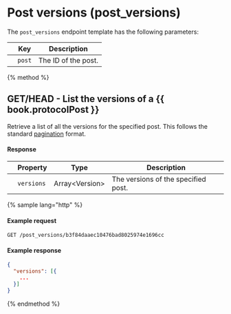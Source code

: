 # Post versions \(post_versions\)

The `post_versions` endpoint template has the following parameters:

| | Key       | Description             |
|-| --------- | ----------------------- |
| | `post`    | The ID of the post.     |

{% method %}
## GET/HEAD - List the versions of a {{ book.protocolPost }}

Retrieve a list of all the versions for the specified post.
This follows the standard [pagination](/api-reference/base-concepts.md#pagination) format.

#### Response

| | Property   | Type                 | Description                         |
|-| ---------- | -------------------- | ----------------------------------- |
| | `versions` | Array&lt;Version&gt; | The versions of the specified post. |

{% sample lang="http" %}
#### Example request

```
GET /post_versions/b3f84daaec10476bad8025974e1696cc
```

#### Example response

```json
{
  "versions": [{
    ...
  }]
}
```
{% endmethod %}